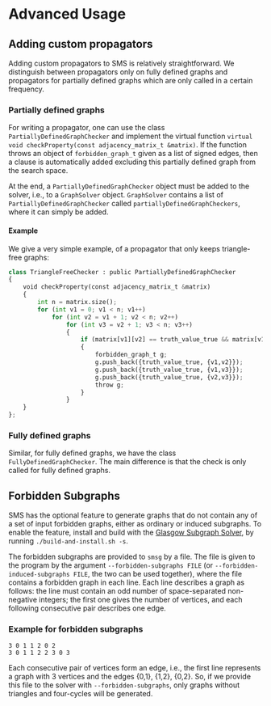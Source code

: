 # Advanced Usage

## Adding custom propagators

Adding custom propagators to SMS is relatively straightforward.
We distinguish between propagators only on fully defined graphs and propagators for partially defined graphs which are only called in a certain frequency.

### Partially defined graphs

For writing a propagator, one can use the class `PartiallyDefinedGraphChecker` and implement the virtual function `virtual void checkProperty(const adjacency_matrix_t &matrix)`.
If the function throws an object of `forbidden_graph_t` given as a list of signed edges, then a clause is automatically added excluding this partially defined graph from the search space.

At the end, a `PartiallyDefinedGraphChecker` object must be added to the solver, i.e., to a  `GraphSolver` object. `GraphSolver` contains a list of `PartiallyDefinedGraphChecker` called `partiallyDefinedGraphCheckers`, where it can simply be added.

#### Example

We give a very simple example, of a propagator that only keeps triangle-free graphs:

```python
class TriangleFreeChecker : public PartiallyDefinedGraphChecker
{
    void checkProperty(const adjacency_matrix_t &matrix)
    {
        int n = matrix.size();
        for (int v1 = 0; v1 < n; v1++)
            for (int v2 = v1 + 1; v2 < n; v2++)
                for (int v3 = v2 + 1; v3 < n; v3++)
                {
                    if (matrix[v1][v2] == truth_value_true && matrix[v1][v3] == truth_value_true && matrix[v2][v3] == truth_value_true)
                    {
                        forbidden_graph_t g;
                        g.push_back({truth_value_true, {v1,v2}});
                        g.push_back({truth_value_true, {v1,v3}});
                        g.push_back({truth_value_true, {v2,v3}});
                        throw g;
                    } 
                }
    }
};

```


### Fully defined graphs

Similar, for fully defined graphs, we have the class `FullyDefinedGraphChecker`. The main difference is that the check is only called for fully defined graphs.



## Forbidden Subgraphs

SMS has the optional feature to generate graphs that do not contain any of a set of input forbidden graphs, either as ordinary or induced subgraphs.
To enable the feature, install and build with the [Glasgow Subgraph Solver](https://github.com/ciaranm/glasgow-subgraph-solver), by running `./build-and-install.sh -s`.

The forbidden subgraphs are provided to `smsg` by a file. The file is given to the program by the argument `--forbidden-subgraphs FILE` (or `--forbidden-induced-subgraphs FILE`, the two can be used together), where the file contains a forbidden graph in each line.
Each line describes a graph as follows: the line must contain an odd number of space-separated non-negative integers; the first one gives the number of vertices, and each following consecutive pair describes one edge.

### Example for forbidden subgraphs

```plaintext
3 0 1 1 2 0 2
3 0 1 1 2 2 3 0 3
```

Each consecutive pair of vertices form an edge, i.e., the first line represents a graph with 3 vertices and the edges {0,1}, {1,2}, {0,2}. So, if we provide this file to the solver with `--forbidden-subgraphs`, only graphs without triangles and four-cycles will be generated.

